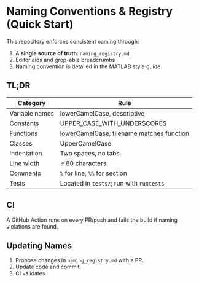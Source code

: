 # Naming Conventions & Registry (Quick Start)

This repository enforces consistent naming through:
1. A **single source of truth**: `naming_registry.md`
2. Editor aids and grep-able breadcrumbs
3. Naming convention is detailed in the MATLAB style guide
## TL;DR

| Category | Rule |
|----------|------|
| Variable names | lowerCamelCase, descriptive |
| Constants | UPPER_CASE_WITH_UNDERSCORES |
| Functions | lowerCamelCase; filename matches function |
| Classes | UpperCamelCase |
| Indentation | Two spaces, no tabs |
| Line width | ≤ 80 characters |
| Comments | `%` for line, `%%` for section |
| Tests | Located in `tests/`; run with `runtests` |


## CI

A GitHub Action runs on every PR/push and fails the build if naming violations are found.

## Updating Names

1. Propose changes in `naming_registry.md` with a PR.
2. Update code and commit.
3. CI validates.
